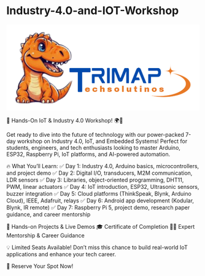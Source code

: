 # Industry-4.0-and-IOT-Workshop
![image_alt](https://github.com/TriMAPTechsolutions/TriMAPTechsolution/blob/b821134f472ad9f9e245d8662fcb6618a2adfae1/Screenshot%202025-03-26%20114218.png)

🚀 Hands-On IoT & Industry 4.0 Workshop! 🌍🔌

Get ready to dive into the future of technology with our power-packed 7-day workshop on Industry 4.0, IoT, and Embedded Systems! Perfect for students, engineers, and tech enthusiasts looking to master Arduino, ESP32, Raspberry Pi, IoT platforms, and AI-powered automation.

🔥 What You’ll Learn:
✅ Day 1: Industry 4.0, Arduino basics, microcontrollers, and project demo
✅ Day 2: Digital I/O, transducers, M2M communication, LDR sensors
✅ Day 3: Libraries, object-oriented programming, DHT11, PWM, linear actuators
✅ Day 4: IoT introduction, ESP32, Ultrasonic sensors, buzzer integration
✅ Day 5: Cloud platforms (ThinkSpeak, Blynk, Arduino Cloud), IEEE, Adafruit, relays
✅ Day 6: Android app development (Kodular, Blynk, IR remote)
✅ Day 7: Raspberry Pi 5, project demo, research paper guidance, and career mentorship

📍 Hands-on Projects & Live Demos
🎓 Certificate of Completion
👨‍🏫 Expert Mentorship & Career Guidance

💡 Limited Seats Available! Don’t miss this chance to build real-world IoT applications and enhance your tech career.

📅 Reserve Your Spot Now! 
